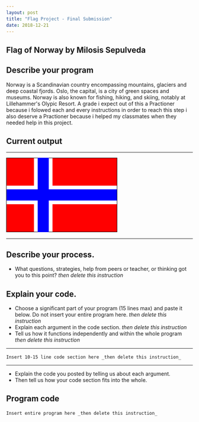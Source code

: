 ```yaml
---
layout: post
title: "Flag Project - Final Submission"
date: 2018-12-21
---
```


## Flag of Norway by Milosis Sepulveda

## Describe your program

Norway is a Scandinavian country encompassing mountains, glaciers and deep coastal fjords. Oslo, the capital, is a city of green spaces and museums. Norway is also known for fishing, hiking, and skiing, notably at Lillehammer's Olypic Resort.
A grade i expect out of this a Practioner because i folowed each and every instructions in order to reach this step i also deserve a Practioner because i helped my classmates when they needed help in this project.

## Current output

* * *
![Flag](/images/final-flag.png.png)
* * *

## Describe your process.

-   What questions, strategies, help from peers or teacher, or thinking got you to this point? _then delete this instruction_

<!--- Delete this comment and add your writing -->


## Explain your code.

-   Choose a significant part of your program (15 lines max) and paste it below. Do not insert your entire program here. _then delete this instruction_
-   Explain each argument in the code section. _then delete this instruction_
-   Tell us how it functions independently and within the whole program _then delete this instruction_

* * *

```
Insert 10-15 line code section here _then delete this instruction_
```

* * *

-   Explain the code you posted by telling us about each argument.
-   Then tell us how your code section fits into the whole.
 
<!--- Delete this comment and add your writing -->


## Program code

```
Insert entire program here _then delete this instruction_
```
